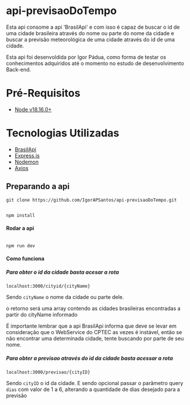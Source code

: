 # api-previsaoDoTempo

Esta api consome a api 'BrasilApi' e com isso é capaz de buscar o id de uma cidade brasileira através do nome ou parte do nome da cidade e buscar a previsão meteorológica de uma cidade através do id de uma cidade.

Esta api foi desenvoldida por Igor Pádua, como forma de testar os conhecimentos adquiridos até o momento no estudo de desenvolvimento Back-end.


# Pré-Requisitos
- [Node v18.16.0+](http://nodejs.org/)

# Tecnologias Utilizadas
- [BrasilApi](https://brasilapi.com.br)
- [Express.js](https://expressjs.com/pt-br/)
- [Nodemon](https://www.npmjs.com/package/nodemon)
- [Axios](https://axios-http.com/ptbr/docs/intro)



## Preparando a api

```
git clone https://github.com/IgorAPSantos/api-previsaoDoTempo.git


npm install
```

#### Rodar a api

```

npm run dev

```


#### Como funciona

##### Para obter o id da cidade basta acesar a rota 

``` localhost:3000/cityid/{cityName} ```

Sendo ```cityName``` o nome da cidade ou parte dele.

o retorno será uma array contendo as cidades brasileiras encontradas a partir do cityName informado 

É importante lembrar que a api BrasilApi informa que deve se levar em consideração que o WebService do CPTEC as vezes é instável, então se não encontrar uma determinada cidade, tente buscando por parte de seu nome.



##### Para obter a previsao através do id da cidade basta acessar a rota 

``` localhost:3000/previsao/{cityID} ```

Sendo ```cityID``` o id da cidade. E sendo opcional passar o parâmetro query ```dias``` com valor de 1 a 6, alterando a quantidade de dias desejado para a previsão




